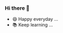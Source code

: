 ### Hi there 👋

<!--
**cong/cong** is a ✨ _special_ ✨ repository because its `README.md` (this file) appears on your GitHub profile.

Here are some ideas to get you started:

- 🔭 I’m currently working on ...
- 🌱 I’m currently learning ...
- 👯 I’m looking to collaborate on ...
- 🤔 I’m looking for help with ...
- 💬 Ask me about ...
- 📫 How to reach me: ...
- 😄 Pronouns: ...
- ⚡ Fun fact: ...
-->
- 😄 Happy everyday ...
- 📚 Keep learning ...

<!-- [![cong's github stats](https://github-readme-stats.vercel.app/api?username=cong&theme=calm&hide_border=true)](https://github.com/cong) -->

<!-- [![cong's langs](https://github-readme-stats.vercel.app/api/top-langs/?username=cong&theme=calm&hide_border=true)](https://github.com/cong) -->
